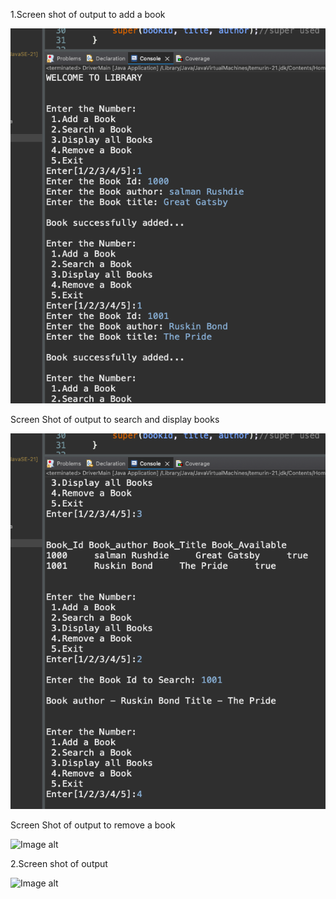 1.Screen shot of output to add a book



![IMAGE alt](https://github.com/sudhir1825/GuviTask3/blob/014dd9b63056cc79972bdf89b851de55cf1d424c/Screenshot%202025-03-12%20at%2011.59.51%20AM.png)


Screen Shot of output to search and display books


![IMAGE alt](https://github.com/sudhir1825/GuviTask3/blob/e83629271a1ea26c7b20df8aa8b1712e650b14e3/Screenshot%202025-03-12%20at%2012.00.05%20PM.png)


Screen Shot of output to remove a book

![Image alt]()


2.Screen shot of output 


![Image alt]()
